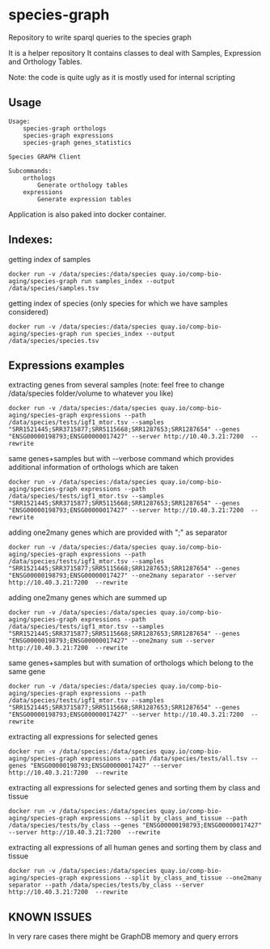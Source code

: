 # species-graph
Repository to write sparql queries to the species graph

It is a helper repository
It contains classes to deal with Samples, Expression and Orthology Tables.

Note: the code is quite ugly as it is mostly used for internal scripting

Usage
-----
```
Usage:
    species-graph orthologs
    species-graph expressions
    species-graph genes_statistics

Species GRAPH Client

Subcommands:
    orthologs
        Generate orthology tables
    expressions
        Generate expression tables
```

Application is also paked into docker container.

Indexes:
--------
getting index of samples
```
docker run -v /data/species:/data/species quay.io/comp-bio-aging/species-graph run samples_index --output /data/species/samples.tsv
```

getting index of species (only species for which we have samples considered)
```
docker run -v /data/species:/data/species quay.io/comp-bio-aging/species-graph run species_index --output /data/species/species.tsv
```

Expressions examples
--------------------

extracting genes from several samples (note: feel free to change /data/species folder/volume to whatever you like)
```
docker run -v /data/species:/data/species quay.io/comp-bio-aging/species-graph expressions --path /data/species/tests/igf1_mtor.tsv --samples "SRR1521445;SRR3715877;SRR5115668;SRR1287653;SRR1287654" --genes "ENSG00000198793;ENSG00000017427" --server http://10.40.3.21:7200  --rewrite 
```
same genes+samples but with --verbose command which provides additional information of orthologs which are taken
```
docker run -v /data/species:/data/species quay.io/comp-bio-aging/species-graph expressions --path /data/species/tests/igf1_mtor.tsv --samples "SRR1521445;SRR3715877;SRR5115668;SRR1287653;SRR1287654" --genes "ENSG00000198793;ENSG00000017427" --server http://10.40.3.21:7200  --rewrite 
```
adding one2many genes which are provided with ";" as separator
```
docker run -v /data/species:/data/species quay.io/comp-bio-aging/species-graph expressions --path /data/species/tests/igf1_mtor.tsv --samples "SRR1521445;SRR3715877;SRR5115668;SRR1287653;SRR1287654" --genes "ENSG00000198793;ENSG00000017427" --one2many separator --server http://10.40.3.21:7200  --rewrite 
```
adding one2many genes which are summed up
```
docker run -v /data/species:/data/species quay.io/comp-bio-aging/species-graph expressions --path /data/species/tests/igf1_mtor.tsv --samples "SRR1521445;SRR3715877;SRR5115668;SRR1287653;SRR1287654" --genes "ENSG00000198793;ENSG00000017427" --one2many sum --server http://10.40.3.21:7200  --rewrite 
```

same genes+samples but with sumation of orthologs which belong to the same gene
```
docker run -v /data/species:/data/species quay.io/comp-bio-aging/species-graph expressions --path /data/species/tests/igf1_mtor.tsv --samples "SRR1521445;SRR3715877;SRR5115668;SRR1287653;SRR1287654" --genes "ENSG00000198793;ENSG00000017427" --server http://10.40.3.21:7200  --rewrite 
```
extracting all expressions for selected genes
```
docker run -v /data/species:/data/species quay.io/comp-bio-aging/species-graph expressions --path /data/species/tests/all.tsv --genes "ENSG00000198793;ENSG00000017427" --server http://10.40.3.21:7200  --rewrite 
```
extracting all expressions for selected genes and sorting them by class and tissue
```
docker run -v /data/species:/data/species quay.io/comp-bio-aging/species-graph expressions --split by_class_and_tissue --path /data/species/tests/by_class --genes "ENSG00000198793;ENSG00000017427" --server http://10.40.3.21:7200  --rewrite 
```
extracting all expressions of all human genes and sorting them by class and tissue
```
docker run -v /data/species:/data/species quay.io/comp-bio-aging/species-graph expressions --split by_class_and_tissue --one2many separator --path /data/species/tests/by_class --server http://10.40.3.21:7200  --rewrite 
```


KNOWN ISSUES
------------

In very rare cases there might be GraphDB memory and query errors